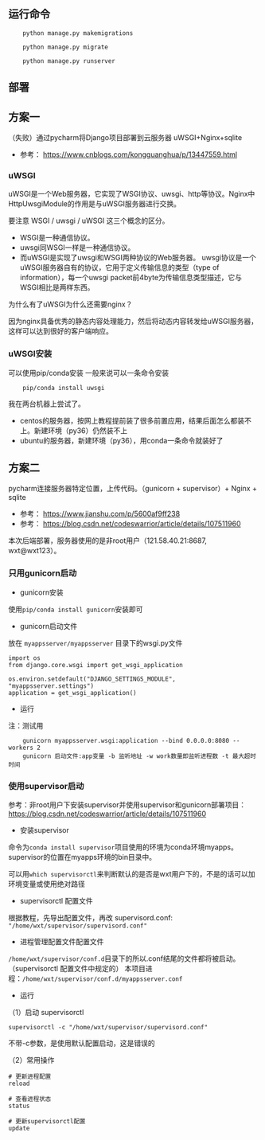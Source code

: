 ## 运行命令
```
    python manage.py makemigrations
```

```
    python manage.py migrate
```

```
    python manage.py runserver
```

## 部署
## 方案一
（失败）通过pycharm将Django项目部署到云服务器 uWSGI+Nginx+sqlite
- 参考： https://www.cnblogs.com/kongguanghua/p/13447559.html


### uWSGI
uWSGI是一个Web服务器，它实现了WSGI协议、uwsgi、http等协议。Nginx中HttpUwsgiModule的作用是与uWSGI服务器进行交换。

要注意 WSGI / uwsgi / uWSGI 这三个概念的区分。

- WSGI是一种通信协议。
- uwsgi同WSGI一样是一种通信协议。
- 而uWSGI是实现了uwsgi和WSGI两种协议的Web服务器。
uwsgi协议是一个uWSGI服务器自有的协议，它用于定义传输信息的类型（type of information），每一个uwsgi packet前4byte为传输信息类型描述，它与WSGI相比是两样东西。

为什么有了uWSGI为什么还需要nginx？

因为nginx具备优秀的静态内容处理能力，然后将动态内容转发给uWSGI服务器，这样可以达到很好的客户端响应。

### uWSGI安装
可以使用pip/conda安装
一般来说可以一条命令安装
```
    pip/conda install uwsgi
```

我在两台机器上尝试了。

- centos的服务器，按网上教程提前装了很多前置应用，结果后面怎么都装不上。新建环境（py36）仍然装不上
- ubuntu的服务器，新建环境（py36），用conda一条命令就装好了

## 方案二
pycharm连接服务器特定位置，上传代码。（gunicorn + supervisor）+ Nginx + sqlite
- 参考： https://www.jianshu.com/p/5600af9ff238
- 参考： https://blog.csdn.net/codeswarrior/article/details/107511960

本次后端部署，服务器使用的是非root用户（121.58.40.21:8687, wxt@wxt123）。



### 只用gunicorn启动

- gunicorn安装

使用`pip/conda install gunicorn`安装即可
- gunicorn启动文件

放在 `myappsserver/myappsserver` 目录下的wsgi.py文件
```
import os
from django.core.wsgi import get_wsgi_application

os.environ.setdefault("DJANGO_SETTINGS_MODULE", "myappsserver.settings")
application = get_wsgi_application()
```
- 运行

注：测试用
```
    gunicorn myappsserver.wsgi:application --bind 0.0.0.0:8080 --workers 2
    gunicorn 启动文件:app变量 -b 监听地址 -w work数量即监听进程数 -t 最大超时时间
```
### 使用supervisor启动
参考：非root用户下安装supervisor并使用supervisor和gunicorn部署项目：
https://blog.csdn.net/codeswarrior/article/details/107511960

- 安装supervisor

命令为``conda install supervisor``项目使用的环境为conda环境myapps。supervisor的位置在myapps环境的bin目录中。

可以用`which supervisorctl`来判断默认的是否是wxt用户下的，不是的话可以加环境变量或使用绝对路径
- supervisorctl 配置文件

根据教程，先导出配置文件，再改
supervisord.conf: `"/home/wxt/supervisor/supervisord.conf"`

- 进程管理配置文件配置文件

`/home/wxt/supervisor/conf.d`目录下的所以.conf结尾的文件都将被启动。（supervisorctl 配置文件中规定的）
本项目进程：`/home/wxt/supervisor/conf.d/myappsserver.conf`


- 运行

（1）启动 supervisorctl 
```
supervisorctl -c "/home/wxt/supervisor/supervisord.conf"
```
不带-c参数，是使用默认配置启动，这是错误的

（2）常用操作
```
# 更新进程配置
reload 

# 查看进程状态
status 

# 更新supervisorctl配置
update
```

